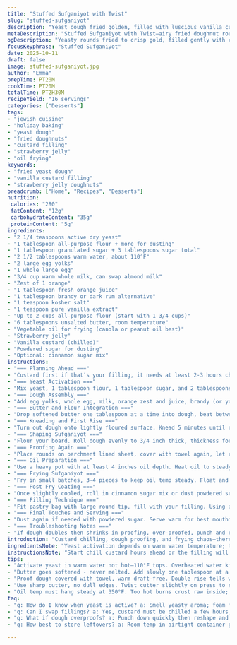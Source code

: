 ```yaml
---
title: "Stuffed Sufganiyot with Twist"
slug: "stuffed-sufganiyot"
description: "Yeast dough fried golden, filled with luscious vanilla custard or strawberry jelly. The dough enriched with brandy and orange zest for depth. Proper fermentation crucial for airy texture. Frying at steady 350°F oil temp ensures crisp exterior and fluffy middle. Filling technique using pastry bag prevents mess. Toss in cinnamon sugar after frying or dust with powdered sugar for that classic finish. Substitute orange brandy for rum, or dairy milk with almond milk for twists. Perfect for holiday baking chaos and eager hands needing quick wins."
metaDescription: "Stuffed Sufganiyot with Twist—airy fried doughnut rounds filled with thick vanilla custard or vibrant strawberry jelly; brandy, orange zest heighten flavor layers."
ogDescription: "Yeasty rounds fried to crisp gold, filled gently with chilled custard or sweet jelly. Orange zest and brandy add depth. Watch proofing and oil temp for best texture."
focusKeyphrase: "Stuffed Sufganiyot"
date: 2025-10-11
draft: false
image: stuffed-sufganiyot.jpg
author: "Emma"
prepTime: PT20M
cookTime: PT20M
totalTime: PT2H30M
recipeYield: "16 servings"
categories: ["Desserts"]
tags:
- "jewish cuisine"
- "holiday baking"
- "yeast dough"
- "fried doughnuts"
- "custard filling"
- "strawberry jelly"
- "oil frying"
keywords:
- "fried yeast dough"
- "vanilla custard filling"
- "strawberry jelly doughnuts"
breadcrumb: ["Home", "Recipes", "Desserts"]
nutrition: 
 calories: "280"
 fatContent: "12g"
 carbohydrateContent: "35g"
 proteinContent: "5g"
ingredients:
- "2 1/4 teaspoons active dry yeast"
- "1 tablespoon all-purpose flour + more for dusting"
- "1 tablespoon granulated sugar + 3 tablespoons sugar total"
- "2 1/2 tablespoons warm water, about 110°F"
- "2 large egg yolks"
- "1 whole large egg"
- "3/4 cup warm whole milk, can swap almond milk"
- "Zest of 1 orange"
- "1 tablespoon fresh orange juice"
- "1 tablespoon brandy or dark rum alternative"
- "1 teaspoon kosher salt"
- "1 teaspoon pure vanilla extract"
- "Up to 2 cups all-purpose flour (start with 1 3/4 cups)"
- "6 tablespoons unsalted butter, room temperature"
- "Vegetable oil for frying (canola or peanut oil best)"
- "Strawberry jelly"
- "Vanilla custard (chilled)"
- "Powdered sugar for dusting"
- "Optional: cinnamon sugar mix"
instructions:
- "=== Planning Ahead ==="
- "Custard first if that’s your filling, it needs at least 2-3 hours chilling to thicken. Don’t skimp, lukewarm custard = sloppy filling later. Jelly can wait. Set that refrigeration timer right now."
- "=== Yeast Activation ==="
- "Mix yeast, 1 tablespoon flour, 1 tablespoon sugar, and 2 tablespoons warm water in stand mixer bowl fitted with dough hook. Warm, not hot water wakes yeast, smells yeasty in 5 to 7 minutes, foamy surface shows it’s alive."
- "=== Dough Assembly ==="
- "Add egg yolks, whole egg, milk, orange zest and juice, brandy (or your swap), salt, vanilla extract, and 2 cups minus 1 tablespoon sugar. Low speed mix just until combined—forget rushing, want the dough shaggy not stiff."
- "=== Butter and Flour Integration ==="
- "Drop softened butter one tablespoon at a time into dough, beat between additions. Little butter lumps in dough okay, melts on kneading. Slowly add remaining flour, stopping when dough pulls cleanly from bowl sides and climbs hook. Stop. Might be shy of full 2 cups. Dough softness key. Too much flour? Dry mess, no puff."
- "=== Kneading and First Rise ==="
- "Turn out dough onto lightly floured surface. Knead 5 minutes until non-sticky, smooth but yielding. Butter a bowl with soft butter, roll dough ball over surface to coat well. Cover loosely with breathable towel, store in warm draft-free zone. Double rise signals readiness. Usually 1 1/2 hours but watch, not clock."
- "=== Shaping Sufganiyot ==="
- "Flour your board. Roll dough evenly to 3/4 inch thick, thickness for puff and filling room, thinner means dense or collapse. Use a sharp 2-inch round cutter, press and twist slightly to seal edges for neat rounds. No dull edges—turtle shapes not attractive. Re-roll scraps once. Toss any extra."
- "=== Proofing Again ==="
- "Place rounds on parchment lined sheet, cover with towel again, let rest 40-50 minutes. They puff but won’t double. Look for soft, almost pillowy feel, slight spring back on touch."
- "=== Oil Preparation ==="
- "Use a heavy pot with at least 4 inches oil depth. Heat oil to steady 350°F—no thermometer? Test with small dough flake; quick steady bubbling, golden in a minute means ready. Overheated? Burns outside raw inside; too cool? Greasy, soggy treats."
- "=== Frying Sufganiyot ==="
- "Fry in small batches, 3-4 pieces to keep oil temp steady. Float and color in about 60 seconds per side. Color cues: golden, no pale yellow. Drain on paper towels immediately. Best texture while warm. "
- "=== Post Fry Coating ==="
- "Once slightly cooled, roll in cinnamon sugar mix or dust powdered sugar lightly. Sticky sugar easier on warm dough; cooling too long means sugar won’t stick well."
- "=== Filling Technique ==="
- "Fit pastry bag with large round tip, fill with your filling. Using a tall glass to hold bag steady helps with control. Poke clean hole center, pipe filling until puff swells slightly or juice escapes. Be gentle—too much filling bursts dough."
- "=== Final Touches and Serving ==="
- "Dust again if needed with powdered sugar. Serve warm for best mouthfeel. Filling cold can cool dough quickly. Everyone loves that contrast."
- "=== Troubleshooting Notes ==="
- "If dough doubles then shrinks in proofing, over-proofed, punch and reshape quickly. Oil smoking? Too hot, reduce heat immediately or pull off heat briefly. Dumb cutter edges? Use sharp knife or thin metal ring instead."
introduction: "Custard chilling, dough proofing, and frying chaos—there’s art to these airy poofs. Learned the hard way: no custard rush, no skipping yeast bloom. Orange zest and brandy tang hits unexpectedly, not cloying. Sharp cutter edge is non-negotiable, sloppy rounds turn into doughy blobs or worse, 'turtles'. Heat oil precisely or risk oillogged mess. Fried tight, golden on both sides, drain on paper towels while you prep your filling. Filling too soon? Splatter. Too late? Dough cools, filling feels odd. Familiar scents of citrus, deep fried bread, vanilla custard linger through the kitchen. Worth the patience—trust me. "
ingredientsNote: "Yeast activation depends on warm water temperature; too hot kills yeast, too cold slows rise. Butter should be softened, not melted, for even incorporation. Orange zest and brandy can be swapped—try limoncello for a sharper citrus or rum for deeper flavor. Flour amount varies with humidity; go by feel not exact cups. Milk alternative like almond milk works if dairy-free, but alters richness. Sugar can be reduced or replaced but expect texture change. Frying oil choice matters—neutral oils with high smoke points preferred. Cinnamon sugar coating adds warm spice but sugar alone dusting works well. Filling temperature key—chilled custard thick, jelly room temp."
instructionsNote: "Start chill custard hours ahead or the filling will fail big time. Yeast bloom visible as thick foam and yeasty aroma, do not rush this. Butter lumps in dough okay, kneading irons them out. Dough softness and elasticity judged by touch, sticky is bad, stiff is limiting rise. Roll dough evenly for consistent poofs. Use sharp cutter and twist to seal edges or fillings leak during frying. Proof rounds after cutting but before frying so dough gets light, but watch closely—over proofing ruins texture. Oil temperature exact 350°F ensures crispy outside inside soft. Test oil temp without thermometer using dough flake method. Fry small batches, too many cool oil. Fill doughnuts from center with pastry bag—pierce dough first for neat filling insertion. Dust with sugar immediately while warm for best adhesion. Serve fresh; leftovers lose that magic crunch and fill combo."
tips:
- "Activate yeast in warm water not hot—110°F tops. Overheated water kills yeast fast; under too slow rise takes forever. Look for foamy yeast surface, smells yeasty like bread proof. Mix flour and sugar well before adding water. Timing 5 to 7 minutes max here. No fake bubbles."
- "Butter goes softened - never melted. Add slowly one tablespoon at a time. Dough looks lumpy after each addition, okay. Kneading melts lumps later. Flour varies—humidity messes with exact cups. Dough needs to pull clean from bowl sides, sticky means add flour bit by bit, stiff means cut flour down. Dough feel guides best, not measuring obsession."
- "Proof dough covered with towel, warm draft-free. Double rise tells when ready but watch texture—if shrinks, it’s overproofed. Punch down quickly. Airy dough feels light, soft spring back, not mush. Use your fingers, light touch critical here. Proof temps matter too, aim 75-80°F environment for ideal activity."
- "Use sharp cutter, no dull edges. Twist cutter slightly on press to seal edges or filling seeps during frying. No turtle shapes or odd rounds—those traps catch oil, burst doughnuts, sloppy. Re-roll scraps once only, then toss excess. Thickness must be 3/4 inch exactly, thinner for puff and filling room, thicker means dense."
- "Oil temp must hang steady at 350°F. Too hot burns crust raw inside; too cool soaks oil, limp doughnuts. No thermometer? Drop small dough flake in, steady bubbling, golden in 60 seconds means ready. Fry 3-4 pieces max per batch. Drain on paper towels immediately to stop oil soaking. Serve warm, sugar sticks better when dough still warm."
faq:
- "q: How do I know when yeast is active? a: Smell yeasty aroma; foam forms in 5 to 7 minutes on water surface. Water temp matters—too hot kills, too cold no foam. Look for thick bubbles that don’t burst quick. If no foam, discard yeast and restart. Wait times vary with room temp."
- "q: Can I swap fillings? a: Yes, custard must be chilled a few hours, thick texture avoids runny filling. Jelly easier, room temp ok. Custard rushed equals sloppy mess. For dairy-free, almond milk replaces whole milk but expect different mouthfeel. Brandy swap with rum or limoncello for citrus twist. Fruit jams work too."
- "q: What if dough overproofs? a: Punch down quickly then reshape and proof again briefly. Overproofed dough smells sour, collapses when poked. Leads to flat, heavy sufganiyot. Keep environment warm, not hot. Use brief rests not long slow ones. Watch dough texture over clock."
- "q: How best to store leftovers? a: Room temp in airtight container good for a day. Refrigerate fills texture firmer, custard thickens but dough gets tougher. Reheat briefly in toaster oven for crisp outside; microwave clogs crust fast. Freeze only if no immediate use, but fresh always preferred for crunch and softness."

---
```

